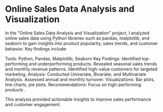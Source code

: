 # Online Sales Data Analysis and Visualization
In the "Online Sales Data Analysis and Visualization" project, I analyzed online sales data using Python libraries such as pandas, matplotlib, and seaborn to gain insights into product popularity, sales trends, and customer behavior. Key ﬁndings include:

Tools: Python, Pandas, Matplotlib, Seaborn
Key Findings:
Identified top-performing and underperforming products.
Revealed seasonal sales trends and monthly revenue patterns.
Identified high-value customers for targeted marketing.
Analysis:
Conducted Univariate, Bivariate, and Multivariate Analysis.
Assessed annual and monthly turnover.
Visualizations: Bar plots, line charts, pie plots.
Recommendations: Focus on high-performing products .

This analysis provided actionable insights to improve sales performance and customer engagement.
